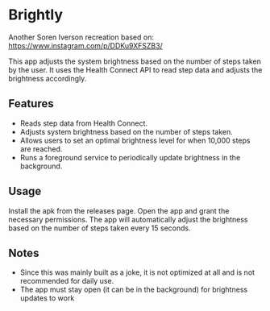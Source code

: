 # Brightly

Another Soren Iverson recreation based on: https://www.instagram.com/p/DDKu9XFSZB3/

This app adjusts the system brightness based on the number of steps taken by the user. It uses the Health Connect API to read step data and adjusts the brightness accordingly.

## Features

- Reads step data from Health Connect.
- Adjusts system brightness based on the number of steps taken.
- Allows users to set an optimal brightness level for when 10,000 steps are reached.
- Runs a foreground service to periodically update brightness in the background.

## Usage
Install the apk from the releases page. Open the app and grant the necessary permissions. The app will automatically adjust the brightness based on the number of steps taken every 15 seconds.

## Notes
- Since this was mainly built as a joke, it is not optimized at all and is not recommended for daily use.
- The app must stay open (it can be in the background) for brightness updates to work 
